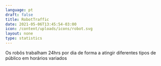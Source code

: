 ```yaml
---
language: pt
draft: false
title: RobotTraffic
date: 2021-05-06T13:45:54-03:00
icon: /content/uploads/icons/robot.svg
layout: none
type: statistics
---
```

Os robôs trabalham 24hrs por dia de forma a atingir diferentes tipos de público em horários variados
